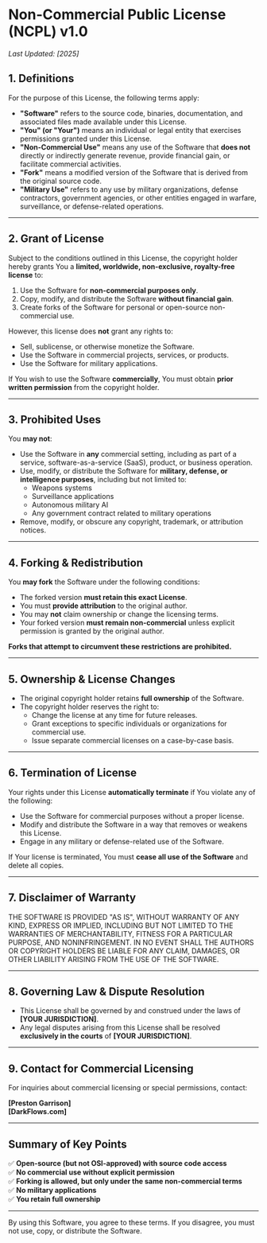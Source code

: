 # **Non-Commercial Public License (NCPL) v1.0**  
_Last Updated: [2025]_  

## **1. Definitions**  
For the purpose of this License, the following terms apply:  

- **"Software"** refers to the source code, binaries, documentation, and associated files made available under this License.  
- **"You" (or "Your")** means an individual or legal entity that exercises permissions granted under this License.  
- **"Non-Commercial Use"** means any use of the Software that **does not** directly or indirectly generate revenue, provide financial gain, or facilitate commercial activities.  
- **"Fork"** means a modified version of the Software that is derived from the original source code.  
- **"Military Use"** refers to any use by military organizations, defense contractors, government agencies, or other entities engaged in warfare, surveillance, or defense-related operations.  

---

## **2. Grant of License**  
Subject to the conditions outlined in this License, the copyright holder hereby grants You a **limited, worldwide, non-exclusive, royalty-free license** to:  

1. Use the Software for **non-commercial purposes only**.  
2. Copy, modify, and distribute the Software **without financial gain**.  
3. Create forks of the Software for personal or open-source non-commercial use.  

However, this license does **not** grant any rights to:  

- Sell, sublicense, or otherwise monetize the Software.  
- Use the Software in commercial projects, services, or products.  
- Use the Software for military applications.  

If You wish to use the Software **commercially**, You must obtain **prior written permission** from the copyright holder.  

---

## **3. Prohibited Uses**  
You **may not**:  

- Use the Software in **any** commercial setting, including as part of a service, software-as-a-service (SaaS), product, or business operation.  
- Use, modify, or distribute the Software for **military, defense, or intelligence purposes**, including but not limited to:  
  - Weapons systems  
  - Surveillance applications  
  - Autonomous military AI  
  - Any government contract related to military operations  
- Remove, modify, or obscure any copyright, trademark, or attribution notices.  

---

## **4. Forking & Redistribution**  
You **may fork** the Software under the following conditions:  

- The forked version **must retain this exact License**.  
- You must **provide attribution** to the original author.  
- You may **not** claim ownership or change the licensing terms.  
- Your forked version **must remain non-commercial** unless explicit permission is granted by the original author.  

**Forks that attempt to circumvent these restrictions are prohibited.**  

---

## **5. Ownership & License Changes**  
- The original copyright holder retains **full ownership** of the Software.  
- The copyright holder reserves the right to:  
  - Change the license at any time for future releases.  
  - Grant exceptions to specific individuals or organizations for commercial use.  
  - Issue separate commercial licenses on a case-by-case basis.  

---

## **6. Termination of License**  
Your rights under this License **automatically terminate** if You violate any of the following:  
- Use the Software for commercial purposes without a proper license.  
- Modify and distribute the Software in a way that removes or weakens this License.  
- Engage in any military or defense-related use of the Software.  

If Your license is terminated, You must **cease all use of the Software** and delete all copies.  

---

## **7. Disclaimer of Warranty**  
THE SOFTWARE IS PROVIDED "AS IS", WITHOUT WARRANTY OF ANY KIND, EXPRESS OR IMPLIED, INCLUDING BUT NOT LIMITED TO THE WARRANTIES OF MERCHANTABILITY, FITNESS FOR A PARTICULAR PURPOSE, AND NONINFRINGEMENT. IN NO EVENT SHALL THE AUTHORS OR COPYRIGHT HOLDERS BE LIABLE FOR ANY CLAIM, DAMAGES, OR OTHER LIABILITY ARISING FROM THE USE OF THE SOFTWARE.  

---

## **8. Governing Law & Dispute Resolution**  
- This License shall be governed by and construed under the laws of **[YOUR JURISDICTION]**.  
- Any legal disputes arising from this License shall be resolved **exclusively in the courts** of **[YOUR JURISDICTION]**.  

---

## **9. Contact for Commercial Licensing**  
For inquiries about commercial licensing or special permissions, contact:  

**[Preston Garrison]**  
**[DarkFlows.com]**  

---

## **Summary of Key Points**  
✅ **Open-source (but not OSI-approved) with source code access**  
✅ **No commercial use without explicit permission**  
✅ **Forking is allowed, but only under the same non-commercial terms**  
✅ **No military applications**  
✅ **You retain full ownership**  

---

By using this Software, you agree to these terms. If you disagree, you must not use, copy, or distribute the Software.

